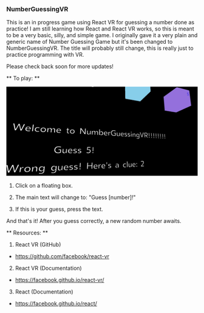 ### NumberGuessingVR


This is an in progress game using React VR for guessing a number done as practice! I am still learning how React and React VR works, so this is meant to be a very basic, silly, and simple game. I originally gave it a very plain and generic name of Number Guessing Game but it's been changed to NumberGuessingVR. The title will probably still change, this is really just to practice programming with VR.

Please check back soon for more updates!

** To play: **

![gameplay](/images/gameplay.jpg)

1) Click on a floating box.

2) The main text will change to: "Guess [number]!"

3) If this is your guess, press the text.

And that's it! After you guess correctly, a new random number awaits.

** Resources: **

1) React VR (GitHub)
 - https://github.com/facebook/react-vr

2) React VR (Documentation)
  - https://facebook.github.io/react-vr/

3) React (Documentation)
  - https://facebook.github.io/react/
